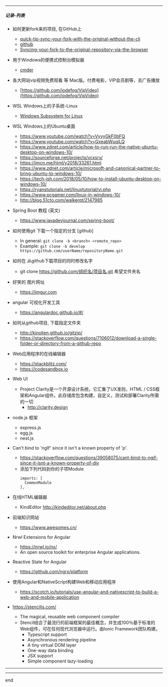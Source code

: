 

---

##### 记录-列表

- 如何更新fork来的项目, 在GitHub上
  - [quick-tip-sync-your-fork-with-the-original-without-the-cli](https://www.sitepoint.com/quick-tip-sync-your-fork-with-the-original-without-the-cli/)
  - [github](https://github.com/isaacs/github/issues/1122)
  - [Syncing-your-fork-to-the-original-repository-via-the-browser](https://github.com/KirstieJane/STEMMRoleModels/wiki/Syncing-your-fork-to-the-original-repository-via-the-browser)

- 用于Windows的便携式控制台模拟器
  - [cmder](http://cmder.net/)


<!-- - Windows上的文件 比较工具 Compare4 -->
  <!-- - [BeyondCompare4 免安装激活版](https://github.com/littleostar-blog/littleostar-blog.github.io/raw/master/files/BeyondCompare4.rar) -->
  

- 各大网站vip视频免费观看 等 Mac版。付费电影，VIP会员剧等，去广告播放
  - [https://github.com/iodefog/VipVideo](https://github.com/iodefog/VipVideo)


- WSL Windows上的子系统-Linux
  - [Windows Subsystem for Linux](https://docs.microsoft.com/en-us/windows/wsl/install-win10)

- WSL Windows上的Ubuntu桌面
  - https://www.youtube.com/watch?v=VyyyGkF0bFQ
  - https://www.youtube.com/watch?v=GxeabWuqjLQ
  - https://www.zdnet.com/article/how-to-run-run-the-native-ubuntu-desktop-on-windows-10/
  - https://sourceforge.net/projects/vcxsrv/
  - https://imcn.me/html/y2018/33261.html
  - https://www.zdnet.com/article/microsoft-and-canonical-partner-to-bring-ubuntu-to-windows-10/
  - https://tech-ish.com/2018/05/10/how-to-install-ubuntu-desktop-on-windows-10/
  - https://ryanstutorials.net/linuxtutorial/vi.php
  - https://www.pcgamer.com/linux-in-windows-10/
  - http://blog.51cto.com/walkerqt/2147985

- Spring Boot 教程 (英文)
  - https://www.javadevjournal.com/spring-boot/

- 如何使用git 下载一个指定的分支 [github]
  - In general:
    ```git clone -b <branch> <remote_repo>```
  - Example:
    ```git clone -b develop https://github.com/userName/repositoryName.git```

- 如何在 从github下载项目的同时修改名字
  - git clone https://github.com/组织名/项目名.git 希望文件夹名

- 好笑的 图片网址
  - https://imgur.com

- angular 可视化开发工具
  - https://angulardoc.github.io/#/

- 如何从github项目, 下载指定文件夹
  - http://kinolien.github.io/gitzip/
  - https://stackoverflow.com/questions/7106012/download-a-single-folder-or-directory-from-a-github-repo

- Web应用程序的在线编辑器
  - https://stackblitz.com/
  - https://codesandbox.io

- Web UI
  - Project Clarity是一个开源设计系统，它汇集了UX准则，HTML / CSS框架和Angular组件。此存储库包含构建，自定义，测试和部署Clarity所需的一切
    - http://clarity.design


- node.js 框架
  - express.js
  - egg.js
  - nest.js

- Can't bind to 'ngIf' since it isn't a known property of 'p'.
  - https://stackoverflow.com/questions/39058075/cant-bind-to-ngif-since-it-isnt-a-known-property-of-div
  - 添加下列代码到你的子项Module
    ```
    imports: [
      CommonModule
    ],
    ```


- 在线HTML编辑器
  - KindEditor http://kindeditor.net/about.php

- 前端知识网站
  - https://www.awesomes.cn/

- Nrwl Extensions for Angular
  - https://nrwl.io/nx/
  - An open source toolkit for enterprise Angular applications.

- Reactive State for Angular
  - https://github.com/ngrx/platform

- 使用Angular和NativeScript构建Web和移动应用程序
  - https://scotch.io/tutorials/use-angular-and-nativescript-to-build-a-web-and-mobile-application


- https://stenciljs.com/
  - The magical, reusable web component compiler
  - Stencil结合了最流行的前端框架的最佳概念，并生成100％基于标准的Web组件，可在任何现代浏览器中运行。由Ionic Framework团队构建。
    - Typescript support
    - Asynchronous rendering pipeline
    - A tiny virtual DOM layer
    - One-way data binding
    - JSX support
    - Simple component lazy-loading
  

---

---

end
